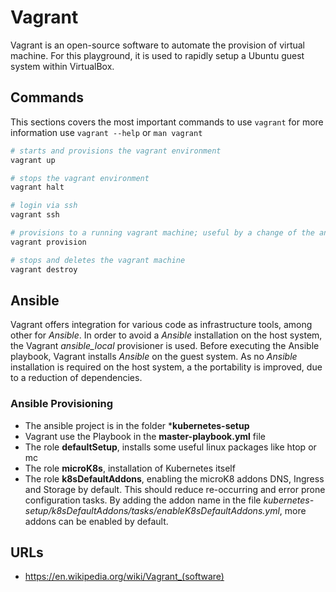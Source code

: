 # Vagrant

Vagrant is an open-source software to automate the provision of virtual machine. For this playground, it is used to rapidly setup a Ubuntu guest system within VirtualBox.

## Commands

This sections covers the most important commands to use `vagrant` for more information
use `vagrant --help` or `man vagrant`

``` bash
# starts and provisions the vagrant environment
vagrant up

# stops the vagrant environment
vagrant halt

# login via ssh
vagrant ssh

# provisions to a running vagrant machine; useful by a change of the ansible scripts
vagrant provision

# stops and deletes the vagrant machine
vagrant destroy
```

## Ansible

Vagrant offers integration for various code as infrastructure tools, among other for *Ansible*.
In order to avoid a *Ansible* installation on the host system, the Vagrant *ansible_local* provisioner is used.
Before executing the Ansible playbook, Vagrant installs *Ansible* on the guest system. As no *Ansible* installation is
required on the host system, a the portability is improved, due to a reduction of dependencies.

### Ansible Provisioning

* The ansible project is in the folder ***kubernetes-setup**
* Vagrant use the Playbook in the **master-playbook.yml** file
* The role **defaultSetup**, installs some useful linux packages like htop or mc
* The role **microK8s**, installation of Kubernetes itself
* The role **k8sDefaultAddons**, enabling the microK8 addons DNS, Ingress and Storage by default. This should reduce
    re-occurring and error prone configuration tasks. By adding the addon name
    in the file *kubernetes-setup/k8sDefaultAddons/tasks/enableK8sDefaultAddons.yml*, more addons can be enabled by default.

## URLs

* <https://en.wikipedia.org/wiki/Vagrant_(software)>
